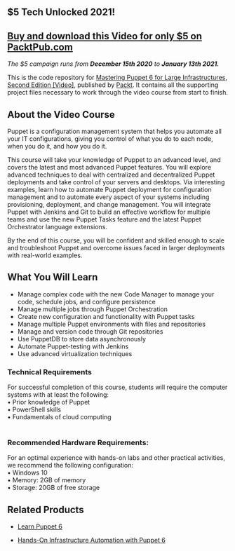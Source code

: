 ## $5 Tech Unlocked 2021!
[Buy and download this Video for only $5 on PacktPub.com](https://www.packtpub.com/product/mastering-puppet-6-for-large-infrastructures-second-edition-video/9781838647674)
-----
*The $5 campaign         runs from __December 15th 2020__ to __January 13th 2021.__*

This is the code repository for [ Mastering Puppet 6 for Large Infrastructures, Second Edition [Video]](https://www.packtpub.com/cloud-networking/mastering-puppet-6-for-large-infrastructures-second-edition-video), published by [Packt](https://www.packtpub.com/?utm_source=github). It contains all the supporting project files necessary to work through the video course from start to finish.
## About the Video Course
Puppet is a configuration management system that helps you automate all your IT configurations, giving you control of what you do to each node, when you do it, and how you do it.

This course will take your knowledge of Puppet to an advanced level, and covers the latest and most advanced Puppet features. You will explore advanced techniques to deal with centralized and decentralized Puppet deployments and take control of your servers and desktops. Via interesting examples, learn how to automate Puppet deployment for configuration management and to automate every aspect of your systems including provisioning, deployment, and change management. You will integrate Puppet with Jenkins and Git to build an effective workflow for multiple teams and use the new Puppet Tasks feature and the latest Puppet Orchestrator language extensions.

By the end of this course, you will be confident and skilled enough to scale and troubleshoot Puppet and overcome issues faced in larger deployments with real-world examples.

<H2>What You Will Learn</H2>
<DIV class=book-info-will-learn-text>
<UL>
<LI>Manage complex code with the new Code Manager to manage your code, schedule jobs, and configure persistence
<LI>Manage multiple jobs through Puppet Orchestration
<LI>Create new configuration and functionality with Puppet tasks
<LI>Manage multiple Puppet environments with files and repositories
<LI>Manage and version code through Git repositories
<LI>Use PuppetDB to store data asynchronously
<LI>Automate Puppet-testing with Jenkins
<LI>Use advanced virtualization techniques
  </LI></UL></DIV>

### Technical Requirements
For successful completion of this course, students will require the computer systems with at least the following:<br/>
•	Prior knowledge of Puppet<br/>
•	PowerShell skills<br/>
•	Fundamentals of cloud computing<br/>
<br/>


### Recommended Hardware Requirements:<br/>
For an optimal experience with hands-on labs and other practical activities, we recommend the following configuration:
<br/>
•	Windows 10<br/>
•	Memory: 2GB of memory<br/>
•	Storage: 20GB of free storage<br/>



## Related Products
* [Learn Puppet 6](https://www.packtpub.com/cloud-networking/learn-puppet-6-video)

* [Hands-On Infrastructure Automation with Puppet 6](https://www.packtpub.com/cloud-networking/hands-on-infrastructure-automation-with-puppet-6-video)
